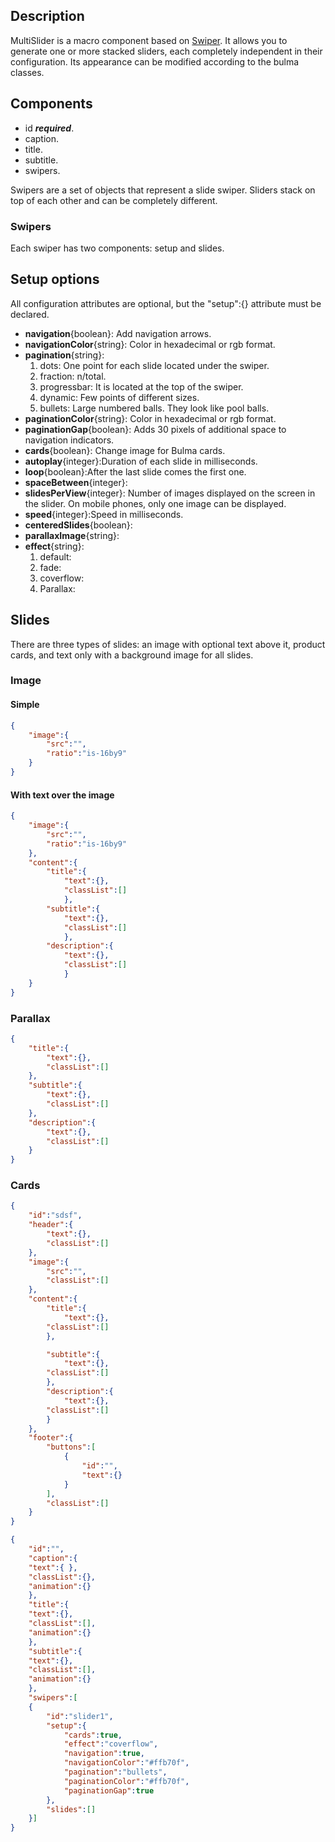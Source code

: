 ## Description
MultiSlider is a macro component based on [Swiper](https://swiperjs.com/). It allows you to generate one or more stacked sliders, each completely independent in their configuration. Its appearance can be modified according to the bulma classes.

## Components
- id _**required**_.
- caption.
- title.
- subtitle.
- swipers.

Swipers are a set of objects that represent a slide swiper. Sliders stack on top of each other and can be completely different.

### Swipers
Each swiper has two components: setup and slides.

## Setup options
All configuration attributes are optional, but the "setup":{} attribute must be declared.
- **navigation**{boolean}: Add navigation arrows.
- **navigationColor**{string}: Color in hexadecimal or rgb format.
- **pagination**{string}:
    1. dots: One point for each slide located under the swiper.
    2. fraction: n/total.
    3. progressbar: It is located at the top of the swiper.
    4. dynamic: Few points of different sizes.
    5. bullets: Large numbered balls. They look like pool balls.
- **paginationColor**{string}: Color in hexadecimal or rgb format.
- **paginationGap**{boolean}: Adds 30 pixels of additional space to navigation indicators.
- **cards**{boolean}: Change image for Bulma cards.
- **autoplay**{integer}:Duration of each slide in milliseconds.
- **loop**{boolean}:After the last slide comes the first one.
- **spaceBetween**{integer}:
- **slidesPerView**{integer}: Number of images displayed on the screen in the slider. On mobile phones, only one image can be displayed.
- **speed**{integer}:Speed ​​in milliseconds.
- **centeredSlides**{boolean}:
- **parallaxImage**{string}:
- **effect**{string}:
    1. default:
    2. fade:
    3. coverflow:
    4. Parallax:

## Slides
There are three types of slides: an image with optional text above it, product cards, and text only with a background image for all slides.
### Image
#### Simple
```json
{
    "image":{
        "src":"",
        "ratio":"is-16by9"
    }
}
```
#### With text over the image
```json
{
    "image":{
        "src":"",
        "ratio":"is-16by9"
    },
    "content":{
        "title":{
            "text":{},
            "classList":[]
            },
        "subtitle":{
            "text":{},
            "classList":[]
            },
        "description":{
            "text":{},
            "classList":[]
            }
    }
}
```
### Parallax

```json
{
    "title":{
        "text":{},
        "classList":[]
    },
    "subtitle":{
        "text":{},
        "classList":[]
    },
    "description":{
        "text":{},
        "classList":[]
    }
}
```

### Cards
```json
{
    "id":"sdsf",
    "header":{
        "text":{},
        "classList":[]
    },
    "image":{
        "src":"",
        "classList":[]
    },
    "content":{
        "title":{
            "text":{},
        "classList":[]
        },

        "subtitle":{
            "text":{},
        "classList":[]
        },
        "description":{
            "text":{},
        "classList":[]
        }
    },
    "footer":{
        "buttons":[
            {
                "id":"",
                "text":{}
            }
        ],
        "classList":[]
    }
}
```


```json
{
    "id":"",
    "caption":{
    "text":{ },
    "classList":{},
    "animation":{}   
    },
    "title":{
    "text":{},
    "classList":[],
    "animation":{}
    },
    "subtitle":{
    "text":{},
    "classList":[],
    "animation":{}  
    },
    "swipers":[
    {
        "id":"slider1",
        "setup":{
            "cards":true,
            "effect":"coverflow",
            "navigation":true,
            "navigationColor":"#ffb70f",
            "pagination":"bullets",
            "paginationColor":"#ffb70f",
            "paginationGap":true
        },
        "slides":[]
    }]
}
```